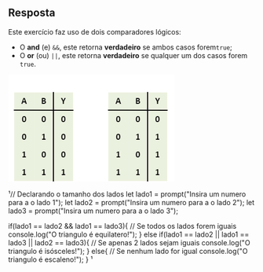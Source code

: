## Resposta

Este exercício faz uso de dois comparadores lógicos:
* O **and** (e) ```&&```, este retorna **verdadeiro** se ambos casos forem```true```;
* O **or** (ou) ```||```, este retorna **verdadeiro** se qualquer um dos casos forem ```true```.

![Tabela de verdades](./markdown/Volume1/Exercicio_4/table.png)

¹// Declarando o tamanho dos lados
let lado1 = prompt("Insira um numero para a o lado 1");
let lado2 = prompt("Insira um numero para a o lado 2");
let lado3 = prompt("Insira um numero para a o lado 3");
 
if(lado1 == lado2 && lado1 == lado3){
    // Se todos os lados forem iguais
    console.log("O triangulo é equilatero!");
}
else if(lado1 == lado2 || lado1 == lado3 || lado2 == lado3){
    // Se apenas 2 lados sejam iguais
    console.log("O triangulo é isósceles!");
}
else{
    // Se nenhum lado for igual
    console.log("O triangulo é escaleno!");
}
¹
